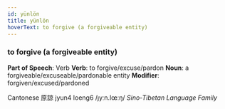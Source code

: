 ```yaml
---
id: yünlön
title: yünlön
hoverText: to forgive (a forgiveable entity)
---
```


### to forgive (a forgiveable entity)

**Part of Speech**: Verb
**Verb**: to forgive/excuse/pardon
**Noun**: a forgiveable/excuseable/pardonable entity
**Modifier**: forgiven/excused/pardoned

Cantonese 原諒 jyun4 loeng6 /ȷyːn.lœːŋ/
*Sino-Tibetan Language Family*
